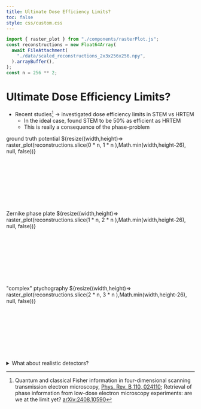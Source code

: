 ```yaml
---
title: Ultimate Dose Efficiency Limits?
toc: false
style: css/custom.css
---
```


<script type="module" src="https://cdn.jsdelivr.net/npm/@marimo-team/islands@0.6.19/dist/main.js"></script>
<link
    href="https://cdn.jsdelivr.net/npm/@marimo-team/islands@0.6.19/dist/style.css"
    rel="stylesheet"
    crossorigin="anonymous"
/>
<link rel="preconnect" href="https://fonts.googleapis.com" />
<link
    rel="preconnect"
    href="https://fonts.gstatic.com"
    crossorigin
/>
<link href="https://fonts.googleapis.com/css2?family=Fira+Mono:wght@400;500;700&amp;family=Lora&amp;family=PT+Sans:wght@400;700&amp;display=swap" rel="stylesheet" />
<link
    rel="stylesheet"
    href="https://cdn.jsdelivr.net/npm/katex@0.16.10/dist/katex.min.css"
    integrity="sha384-wcIxkf4k558AjM3Yz3BBFQUbk/zgIYC2R0QpeeYb+TwlBVMrlgLqwRjRtGZiK7ww"
    crossorigin="anonymous"
/>

```js
import { raster_plot } from "./components/rasterPlot.js";
const reconstructions = new Float64Array(
  await FileAttachment(
    "./data/scaled_reconstructions_2x3x256x256.npy",
  ).arrayBuffer(),
);
const n = 256 ** 2;
```

# Ultimate Dose Efficiency Limits?

- Recent studies[^1] &rarr; investigated dose efficiency limits in STEM vs HRTEM
  - In the ideal case, found STEM to be 50% as efficient as HRTEM
  - This is really a consequence of the phase-problem

<div class="grid grid-cols-3" style="grid-auto-rows: auto;">
  <div class="img-container" style="min-height:200px;">
    ground truth potential
    ${resize((width,height)=> raster_plot(reconstructions.slice(0 * n, 1 * n ),Math.min(width,height-26), null, false))}
  </div>
  <div class="img-container" style="min-height:200px;">
    Zernike phase plate
    ${resize((width,height)=> raster_plot(reconstructions.slice(1 * n, 2 * n ),Math.min(width,height-26), null, false))}
  </div>
  <div class="img-container" style="min-height:200px;">
    "complex" ptychography
    ${resize((width,height)=> raster_plot(reconstructions.slice(2 * n, 3 * n ),Math.min(width,height-26), null, false))}
  </div>
</div>

<details>
<summary> What about realistic detectors? </summary>
<div class="grid grid-cols-3" style="grid-auto-rows: auto;">
  <div class="img-container" style="min-height:200px;">
    tilt-corrected BF-STEM
    ${resize((width,height)=> raster_plot(reconstructions.slice(3 * n, 4 * n ),Math.min(width,height-26), null, false))}
  </div>
  <div class="img-container" style="min-height:200px;">
    regular ptychography
    ${resize((width,height)=> raster_plot(reconstructions.slice(4 * n, 5 * n ),Math.min(width,height-26), null, false))}
  </div>
  <div class="img-container" style="min-height:200px;">
    STEM-H ptychography
    ${resize((width,height)=> raster_plot(reconstructions.slice(5 * n, 6 * n ),Math.min(width,height-26), null, false))}
  </div>
</div>

</details>

[^1]: Quantum and classical Fisher information in four-dimensional scanning transmission electron microscopy, [Phys. Rev. B 110, 024110](https://journals.aps.org/prb/abstract/10.1103/PhysRevB.110.024110); Retrieval of phase information from low-dose electron microscopy experiments: are we at the limit yet? [	arXiv:2408.10590](https://arxiv.org/abs/2408.10590)
